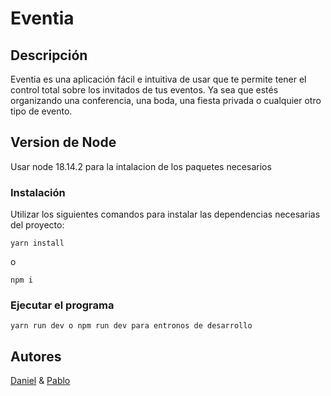 # Eventia

## Descripción

Eventia es una aplicación fácil e intuitiva de usar que te permite tener el control total sobre los invitados de tus eventos. Ya sea que estés organizando una conferencia, una boda, una fiesta privada o cualquier otro tipo de evento.

## Version de Node

Usar node 18.14.2 para la intalacion de los paquetes necesarios

### Instalación

Utilizar los siguientes comandos para instalar las dependencias necesarias del proyecto:
```
yarn install
```
o
```
npm i
```

### Ejecutar el programa

```
yarn run dev o npm run dev para entronos de desarrollo
```

## Autores

[Daniel](https://www.linkedin.com/in/daniel-gallina-a365111ba/)
 & 
[Pablo](https://www.linkedin.com/in/pablo-gallina/)
